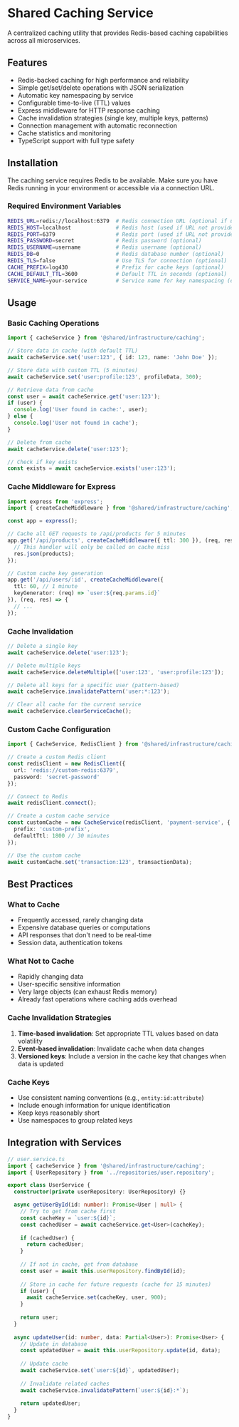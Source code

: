 # Shared Caching Service

A centralized caching utility that provides Redis-based caching capabilities across all microservices.

## Features

- Redis-backed caching for high performance and reliability
- Simple get/set/delete operations with JSON serialization
- Automatic key namespacing by service
- Configurable time-to-live (TTL) values
- Express middleware for HTTP response caching
- Cache invalidation strategies (single key, multiple keys, patterns)
- Connection management with automatic reconnection
- Cache statistics and monitoring
- TypeScript support with full type safety

## Installation

The caching service requires Redis to be available. Make sure you have Redis running in your environment or accessible via a connection URL.

### Required Environment Variables

```bash
REDIS_URL=redis://localhost:6379  # Redis connection URL (optional if using host/port)
REDIS_HOST=localhost              # Redis host (used if URL not provided)
REDIS_PORT=6379                   # Redis port (used if URL not provided)
REDIS_PASSWORD=secret             # Redis password (optional)
REDIS_USERNAME=username           # Redis username (optional)
REDIS_DB=0                        # Redis database number (optional)
REDIS_TLS=false                   # Use TLS for connection (optional)
CACHE_PREFIX=log430               # Prefix for cache keys (optional)
CACHE_DEFAULT_TTL=3600            # Default TTL in seconds (optional)
SERVICE_NAME=your-service         # Service name for key namespacing (optional)
```

## Usage

### Basic Caching Operations

```typescript
import { cacheService } from '@shared/infrastructure/caching';

// Store data in cache (with default TTL)
await cacheService.set('user:123', { id: 123, name: 'John Doe' });

// Store data with custom TTL (5 minutes)
await cacheService.set('user:profile:123', profileData, 300);

// Retrieve data from cache
const user = await cacheService.get('user:123');
if (user) {
  console.log('User found in cache:', user);
} else {
  console.log('User not found in cache');
}

// Delete from cache
await cacheService.delete('user:123');

// Check if key exists
const exists = await cacheService.exists('user:123');
```

### Cache Middleware for Express

```typescript
import express from 'express';
import { createCacheMiddleware } from '@shared/infrastructure/caching';

const app = express();

// Cache all GET requests to /api/products for 5 minutes
app.get('/api/products', createCacheMiddleware({ ttl: 300 }), (req, res) => {
  // This handler will only be called on cache miss
  res.json(products);
});

// Custom cache key generation
app.get('/api/users/:id', createCacheMiddleware({
  ttl: 60, // 1 minute
  keyGenerator: (req) => `user:${req.params.id}`
}), (req, res) => {
  // ...
});
```

### Cache Invalidation

```typescript
// Delete a single key
await cacheService.delete('user:123');

// Delete multiple keys
await cacheService.deleteMultiple(['user:123', 'user:profile:123']);

// Delete all keys for a specific user (pattern-based)
await cacheService.invalidatePattern('user:*:123');

// Clear all cache for the current service
await cacheService.clearServiceCache();
```

### Custom Cache Configuration

```typescript
import { CacheService, RedisClient } from '@shared/infrastructure/caching';

// Create a custom Redis client
const redisClient = new RedisClient({
  url: 'redis://custom-redis:6379',
  password: 'secret-password'
});

// Connect to Redis
await redisClient.connect();

// Create a custom cache service
const customCache = new CacheService(redisClient, 'payment-service', {
  prefix: 'custom-prefix',
  defaultTtl: 1800 // 30 minutes
});

// Use the custom cache
await customCache.set('transaction:123', transactionData);
```

## Best Practices

### What to Cache

- Frequently accessed, rarely changing data
- Expensive database queries or computations
- API responses that don't need to be real-time
- Session data, authentication tokens

### What Not to Cache

- Rapidly changing data
- User-specific sensitive information
- Very large objects (can exhaust Redis memory)
- Already fast operations where caching adds overhead

### Cache Invalidation Strategies

1. **Time-based invalidation**: Set appropriate TTL values based on data volatility
2. **Event-based invalidation**: Invalidate cache when data changes
3. **Versioned keys**: Include a version in the cache key that changes when data is updated

### Cache Keys

- Use consistent naming conventions (e.g., `entity:id:attribute`)
- Include enough information for unique identification
- Keep keys reasonably short
- Use namespaces to group related keys

## Integration with Services

```typescript
// user.service.ts
import { cacheService } from '@shared/infrastructure/caching';
import { UserRepository } from '../repositories/user.repository';

export class UserService {
  constructor(private userRepository: UserRepository) {}

  async getUserById(id: number): Promise<User | null> {
    // Try to get from cache first
    const cacheKey = `user:${id}`;
    const cachedUser = await cacheService.get<User>(cacheKey);
    
    if (cachedUser) {
      return cachedUser;
    }
    
    // If not in cache, get from database
    const user = await this.userRepository.findById(id);
    
    // Store in cache for future requests (cache for 15 minutes)
    if (user) {
      await cacheService.set(cacheKey, user, 900);
    }
    
    return user;
  }
  
  async updateUser(id: number, data: Partial<User>): Promise<User> {
    // Update in database
    const updatedUser = await this.userRepository.update(id, data);
    
    // Update cache
    await cacheService.set(`user:${id}`, updatedUser);
    
    // Invalidate related caches
    await cacheService.invalidatePattern(`user:${id}:*`);
    
    return updatedUser;
  }
}
```
